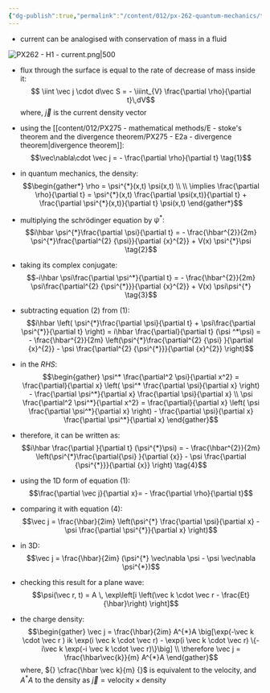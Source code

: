 ```yaml
---
{"dg-publish":true,"permalink":"/content/012/px-262-quantum-mechanics/term-2/px-262-h1-current/","noteIcon":"1","created":"2025-01-06T18:16:36.405+00:00","updated":"2025-01-06T19:08:03.687+00:00"}
---
```


- current can be analogised with conservation of mass in a fluid

![PX262 - H1 - current.png|500](/img/user/pics/PX262%20-%20H1%20-%20current.png)

- flux through the surface is equal to the rate of decrease of mass inside it:
$$ \iint \vec j \cdot d\vec S = - \iiint_{V} \frac{\partial \rho}{\partial t}\,dV$$
	where, $\vec j$ is the current density vector
- using the [[content/012/PX275 - mathematical methods/E - stoke's theorem and the divergence theorem/PX275 - E2a - divergence theorem\|divergence theorem]]:
$$\vec\nabla\cdot \vec j = - \frac{\partial \rho}{\partial t} \tag{1}$$

- in quantum mechanics, the density:
$$\begin{gather*}
\rho = \psi^{*}(x,t) \psi(x,t) \\ \\
\implies \frac{\partial \rho}{\partial t} = \psi^{*}(x,t) \frac{\partial \psi(x,t)}{\partial t} + \frac{\partial \psi^{*}(x,t)}{\partial t} \psi(x,t)
\end{gather*}$$

- multiplying the schrödinger equation by $\psi^*:$
$$i\hbar \psi^{*}\frac{\partial \psi}{\partial t} = - \frac{\hbar^{2}}{2m} \psi^{*}\frac{\partial^{2} {\psi}}{\partial {x}^{2}} + V(x) \psi^{*}\psi \tag{2}$$
- taking its complex conjugate:
$$-i\hbar \psi\frac{\partial \psi^*}{\partial t} = - \frac{\hbar^{2}}{2m} \psi\frac{\partial^{2} {\psi^{*}}}{\partial {x}^{2}} + V(x) \psi\psi^{*} \tag{3}$$
- subtracting equation $(2)$ from $(1):$
$$i\hbar \left( \psi^{*}\frac{\partial \psi}{\partial t} + \psi\frac{\partial \psi^{*}}{\partial t} \right) = i\hbar \frac{\partial}{\partial t} (\psi ^*\psi) = - \frac{\hbar^{2}}{2m}  \left(\psi^{*}\frac{\partial^{2} {\psi} }{\partial {x}^{2}} - \psi \frac{\partial^{2} {\psi^{*}}}{\partial {x}^{2}} \right)$$
- in the $RHS:$ 
$$\begin{gather}
\psi^* \frac{\partial^2 \psi}{\partial x^2} = \frac{\partial}{\partial x} \left( \psi^* \frac{\partial \psi}{\partial x} \right) - \frac{\partial \psi^*}{\partial x} \frac{\partial \psi}{\partial x} 
\\ \psi \frac{\partial^2 \psi^*}{\partial x^2} = \frac{\partial}{\partial x} \left( \psi \frac{\partial \psi^*}{\partial x} \right) - \frac{\partial \psi}{\partial x} \frac{\partial \psi^*}{\partial x}
\end{gather}$$
- therefore, it can be written as: $$i\hbar \frac{\partial }{\partial t} (\psi^{*}\psi) = - \frac{\hbar^{2}}{2m} \left(\psi^{*}\frac{\partial{\psi} }{\partial {x}} - \psi \frac{\partial {\psi^{*}}}{\partial {x}} \right) \tag{4}$$
- using the 1D form of equation $(1):$
$$\frac{\partial \vec j}{\partial x}= - \frac{\partial \rho}{\partial t}$$
- comparing it with equation $(4):$ 
$$\vec j = \frac{\hbar}{2im} \left(\psi^{*} \frac{\partial \psi}{\partial x} - \psi \frac{\partial \psi^{*}}{\partial x} \right)$$
- in 3D:
$$\vec j = \frac{\hbar}{2im} (\psi^{*} \vec\nabla \psi - \psi \vec\nabla \psi^{*})$$

- checking this result for a plane wave:
$$\psi(\vec r, t) = A \, \exp\left[i \left(\vec k \cdot \vec r - \frac{Et}{\hbar}\right) \right]$$
- the charge density:
$$\begin{gather}
\vec j = \frac{\hbar}{2im} A^{*}A \big[\exp(-\vec k \cdot \vec r ) ik \exp(i \vec k \cdot \vec r) - \exp(i \vec k \cdot \vec r) \{-i\vec k \exp(-i \vec k \cdot \vec r)\}\big] \\ 
\therefore \vec j = \frac{\hbar\vec{k}}{m} A^{*}A
\end{gather}$$
	where, ${} \cfrac{\hbar \vec k}{m} {}$ is equivalent to the velocity, and $A^{*}A$ to the density as $\vec j = \text{velocity} \times \text{density}$

